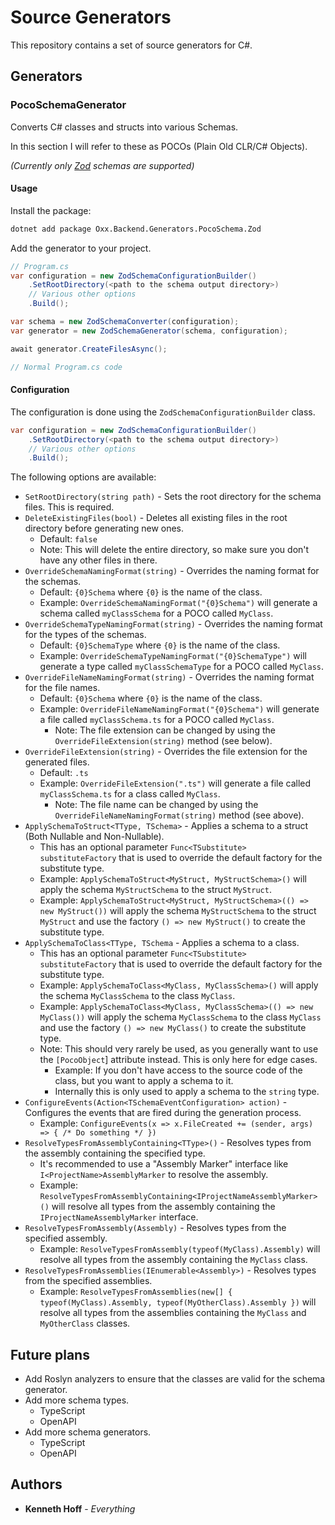 # Source Generators

This repository contains a set of source generators for C#.

## Generators

### PocoSchemaGenerator

Converts C# classes and structs into various Schemas. 

In this section I will refer to these as POCOs (Plain Old CLR/C# Objects).

_(Currently only [Zod](https://zod.dev/) schemas are supported)_

#### Usage

Install the package:
```bash
dotnet add package Oxx.Backend.Generators.PocoSchema.Zod
```
Add the generator to your project.
```csharp
// Program.cs
var configuration = new ZodSchemaConfigurationBuilder()
	.SetRootDirectory(<path to the schema output directory>)
	// Various other options
	.Build();

var schema = new ZodSchemaConverter(configuration);
var generator = new ZodSchemaGenerator(schema, configuration);

await generator.CreateFilesAsync();

// Normal Program.cs code
```

#### Configuration

The configuration is done using the `ZodSchemaConfigurationBuilder` class.

```csharp
var configuration = new ZodSchemaConfigurationBuilder()
    .SetRootDirectory(<path to the schema output directory>)
    // Various other options
    .Build();
```

The following options are available:
* `SetRootDirectory(string path)` - Sets the root directory for the schema files. This is required.
* `DeleteExistingFiles(bool)` - Deletes all existing files in the root directory before generating new ones.
  * Default: `false` 
  * Note: This will delete the entire directory, so make sure you don't have any other files in there.
* `OverrideSchemaNamingFormat(string)` - Overrides the naming format for the schemas.
  * Default: `{0}Schema` where `{0}` is the name of the class.
  * Example: `OverrideSchemaNamingFormat("{0}Schema")` will generate a schema called `myClassSchema` for a POCO called `MyClass`.
* `OverrideSchemaTypeNamingFormat(string)` - Overrides the naming format for the types of the schemas.
  * Default: `{0}SchemaType` where `{0}` is the name of the class.
  * Example: `OverrideSchemaTypeNamingFormat("{0}SchemaType")` will generate a type called `myClassSchemaType` for a POCO called `MyClass`.
* `OverrideFileNameNamingFormat(string)` - Overrides the naming format for the file names.
  * Default: `{0}Schema` where `{0}` is the name of the class.
  * Example: `OverrideFileNameNamingFormat("{0}Schema")` will generate a file called `myClassSchema.ts` for a POCO called `MyClass`.
    * Note: The file extension can be changed by using the `OverrideFileExtension(string)` method (see below).
* `OverrideFileExtension(string)` - Overrides the file extension for the generated files.
  * Default: `.ts`
  * Example: `OverrideFileExtension(".ts")` will generate a file called `myClassSchema.ts` for a class called `MyClass`.
    * Note: The file name can be changed by using the `OverrideFileNameNamingFormat(string)` method (see above).
* `ApplySchemaToStruct<TType, TSchema>` - Applies a schema to a struct (Both Nullable and Non-Nullable).
  * This has an optional parameter `Func<TSubstitute> substituteFactory` that is used to override the default factory for the substitute type.
  * Example: `ApplySchemaToStruct<MyStruct, MyStructSchema>()` will apply the schema `MyStructSchema` to the struct `MyStruct`.
  * Example: `ApplySchemaToStruct<MyStruct, MyStructSchema>(() => new MyStruct())` will apply the schema `MyStructSchema` to the struct `MyStruct` and use the factory `() => new MyStruct()` to create the substitute type.
* `ApplySchemaToClass<TType, TSchema` - Applies a schema to a class.
  * This has an optional parameter `Func<TSubstitute> substituteFactory` that is used to override the default factory for the substitute type.
  * Example: `ApplySchemaToClass<MyClass, MyClassSchema>()` will apply the schema `MyClassSchema` to the class `MyClass`.
  * Example: `ApplySchemaToClass<MyClass, MyClassSchema>(() => new MyClass())` will apply the schema `MyClassSchema` to the class `MyClass` and use the factory `() => new MyClass()` to create the substitute type.
  * Note: This should very rarely be used, as you generally want to use the `[PocoObject`] attribute instead. This is only here for edge cases.
    * Example: If you don't have access to the source code of the class, but you want to apply a schema to it.
    * Internally this is only used to apply a schema to the `string` type.
* `ConfigureEvents(Action<TSchemaEventConfiguration> action)` - Configures the events that are fired during the generation process.
    * Example: `ConfigureEvents(x => x.FileCreated += (sender, args) => { /* Do something */ })`
* `ResolveTypesFromAssemblyContaining<TType>()` - Resolves types from the assembly containing the specified type.
    * It's recommended to use a "Assembly Marker" interface like `I<ProjectName>AssemblyMarker` to resolve the assembly.
    * Example: `ResolveTypesFromAssemblyContaining<IProjectNameAssemblyMarker>()` will resolve all types from the assembly containing the `IProjectNameAssemblyMarker` interface.
* `ResolveTypesFromAssembly(Assembly)` - Resolves types from the specified assembly.
    * Example: `ResolveTypesFromAssembly(typeof(MyClass).Assembly)` will resolve all types from the assembly containing the `MyClass` class.
* `ResolveTypesFromAssemblies(IEnumerable<Assembly>)` - Resolves types from the specified assemblies.
    * Example: `ResolveTypesFromAssemblies(new[] { typeof(MyClass).Assembly, typeof(MyOtherClass).Assembly })` will resolve all types from the assemblies containing the `MyClass` and `MyOtherClass` classes.

## Future plans

* Add Roslyn analyzers to ensure that the classes are valid for the schema generator.
* Add more schema types.
  * TypeScript
  * OpenAPI
* Add more schema generators.
  * TypeScript
  * OpenAPI
## Authors

* **Kenneth Hoff** - *Everything*
